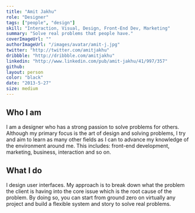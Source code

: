 ```yaml
---
title: "Amit Jakhu"
role: "Designer"
tags: ["people", "design"]
skill: "Interaction, Visual, Design, Front-End Dev, Marketing"
summary: "Solve real problems that people have."
coverImageUrl: ""
authorImageUrl: "/images/avatar/amit-j.jpg"
twitter: "http://twitter.com/amitjakhu"
dribbble: "http://dribbble.com/amitjakhu"
linkedin: "http://www.linkedin.com/pub/amit-jakhu/41/997/357"
github:
layout: person
color: "black"
date: "2013-5-27"
size: medium
---
```


## Who I am

I am a designer who has a strong passion to solve problems for others. Although my primary focus is the art of design and solving problems, I try and aim to learn as many other fields as I can to advance my knowledge of the environment around me. This includes: front-end development, marketing, business, interaction and so on.

## What I do

I design user interfaces. My approach is to break down what the problem the client is having into the core issue which is the root cause of the problem. By doing so, you can start from ground zero on virtually any project and build a flexible system and story to solve real problems.
